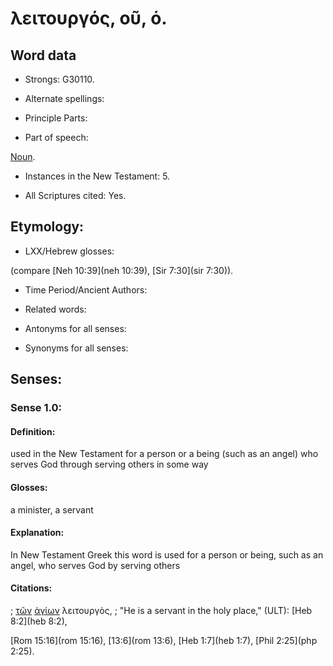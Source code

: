 # λειτουργός, οῦ, ὁ.

<!-- Status: S3=Needs2ndReview -->
<!-- Lexica used for edits: BDAG, FFM, LN, A-S -->

## Word data

* Strongs: G30110.

* Alternate spellings:



* Principle Parts: 


* Part of speech: 

[Noun](http://ugg.readthedocs.io/en/latest/noun.html).

* Instances in the New Testament: 5.

* All Scriptures cited: Yes.

## Etymology: 


* LXX/Hebrew glosses: 

(compare [Neh 10:39](neh 10:39), [Sir 7:30](sir 7:30)).

* Time Period/Ancient Authors: 


* Related words: 

* Antonyms for all senses:

* Synonyms for all senses: 

## Senses: 


### Sense  1.0: 

#### Definition: 

used in the New Testament for a person or a being (such as an angel) who serves God through serving others in some way

#### Glosses: 

a minister, a servant  

#### Explanation: 

In New Testament Greek this word is used for a person or being, such as an angel, who serves God by serving others 

#### Citations: 

; [τῶν](../G35880/01.md) [ἁγίων](../G00400/01.md) λειτουργὸς,
; "He is a servant in the holy place," (ULT): [Heb 8:2](heb 8:2), 

[Rom 15:16](rom 15:16), [13:6](rom 13:6), [Heb 1:7](heb 1:7), [Phil 2:25](php 2:25).
